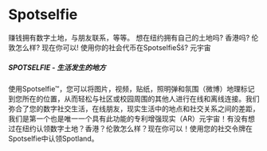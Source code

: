 # Spotselfie

赚钱拥有数字土地，与朋友联系，等等。 想在纽约拥有自己的土地吗? 香港吗? 伦敦怎么样? 现在你可以! 使用你的社会代币在SpotselfieŚš? 元宇宙 

##### SPOTSELFIE - 生活发生的地方

使用Spotselfie™，您可以将图片，视频，贴纸，照明弹和氛围（微博）地理标记到您所在的位置，从而轻松与社区或校园周围的其他人进行在线和离线连接。我们弥合了您的数字社交生活，在线朋友，现实生活中的地点和社交关系之间的差距，我们是第一个也是唯一一个具有此功能的专利增强现实（AR）元宇宙！有没有想过在纽约认领数字土地？香港？伦敦怎么样？现在你可以！使用您的社交令牌在Spotselfie中认领Spotland。


